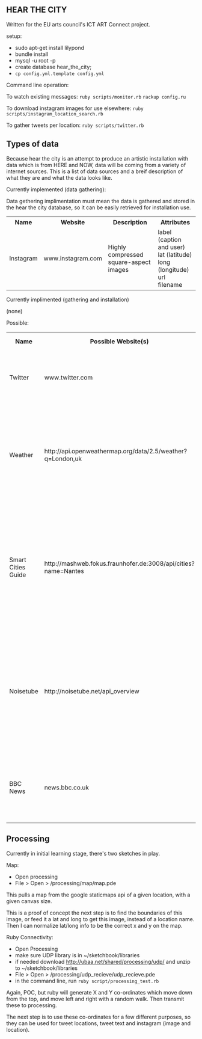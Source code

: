 HEAR THE CITY
-------------

Written for the EU arts council's ICT ART Connect project.

setup:

* sudo apt-get install lilypond
* bundle install
* mysql -u root -p
* create database hear_the_city;
* `cp config.yml.template config.yml`

Command line operation: 

To watch existing messages:
`ruby scripts/monitor.rb`
`rackup config.ru`

To download instagram images for use elsewhere:
`ruby scripts/instagram_location_search.rb`

To gather tweets per location:
`ruby scripts/twitter.rb`

Types of data
-------------

Because hear the city is an attempt to produce an artistic installation with data which is from HERE and NOW, data will be coming from a variety of internet sources. This is a list of data sources and a breif description of what they are and what the data looks like.

Currently implemented (data gathering):

Data gethering implimentation must mean the data is gathered and stored in the hear the city database, so it can be easily retrieved for installation use.

<table>
  <tr>
    <th>Name</th>
    <th>Website</th>
    <th>Description</th>
    <th>Attributes</th>
  </tr>
  <tr>
    <td>Instagram</td>
    <td>www.instagram.com</td>
    <td>Highly compressed square-aspect images</td>
    <td>
      label (caption and user)<br/>
      lat (latitude)<br/>
      long (longitude)<br/>
      url<br/>
      filename<br/>
    </td>
  </tr>
</table>

Currently implimented (gathering and installation)

(none)

Possible:

<table>
  <tr>
    <th>Name</th>
    <th>Possible Website(s)</th>
    <th>Description</th>
    <th>Possible<br/>Attributes</th>
  </tr>
  <tr>
    <td>Twitter</td>
    <td>www.twitter.com</td>
    <td>Short (up to 140 character) messages - things being said about that place</td>
    <td>
      tweet<br/>
      user<br/>
      lat<br/>
      long<br/>
    </td>
  </tr>
  <tr>
    <td>Weather</td>
    <td>http://api.openweathermap.org/data/2.5/weather?q=London,uk</td>
    <td>Weather data for the current time and place</td>
    <td>
      sunrise<br/>
      sunset<br/>
      weather summary (e.g. rain)<br/>
      temperature (also min and max)<br/>
      pressure<br/>
      humidity<br/>
      wind speed and direction<br/>
      amount of rain
    </td>
  </tr>
  <tr>
    <td>Smart Cities Guide</td>
    <td>http://mashweb.fokus.fraunhofer.de:3008/api/cities?name=Nantes</td>
    <td>General city and point of interest information, seems limited. (does not include Brussels or London, or anywhere in England or Belgium)</td>
    <td>
      <h4>City</h4>
      long<br/>
      lat<br/>
      description<br/>
      name<br/>
      image (url)<br/>
      <h4>POI</h4>
      name<br/>
      description<br/>
      image<br/>
      long<br/>
      lat
    </td>
  </tr>  
  <tr>
    <td>Noisetube</td>
    <td>http://noisetube.net/api_overview</td>
    <td>Noise level measurements in a given city - not sure about this, it looks good for finding past levels and change over time. Less so for here and now. Mostly this would be one figure. "how loud is here?"</td>
    <td>
      (noise measurements)<br/>
      lat<br/>
      long<br/>
      tags<br/>
      l (would appear to be actual noise level, possibly decibels)
    </td>
  </tr>
  <tr>
    <td>BBC News</td>
    <td>news.bbc.co.uk</td>
    <td>News RSS feeds, this get's fairly localised within the UK (counties and large cities), not so for Brussels.</td>
    <td>
      Healine<br/>
      sub-header (short paragraph)<br/>
      main body<br/>
      time posted
    </td>
    
  </tr>

</table>

Processing
----------

Currently in initial learning stage, there's two sketches in play.

Map:

* Open processing
* File > Open > /processing/map/map.pde

This pulls a map from the google staticmaps api of a given location, with a given canvas size. 

This is a proof of concept the next step is to find the boundaries of this image, or feed it a lat and long to get this image, instead of a location name. Then I can normalize lat/long info to be the correct x and y on the map.

Ruby Connectivity:

* Open Processing
* make sure UDP library is in ~/sketchbook/libraries
* if needed download http://ubaa.net/shared/processing/udp/ and unzip to ~/sketchbook/libraries
* File > Open > /processing/udp_recieve/udp_recieve.pde
* in the command line, run `ruby script/processing_test.rb`

Again, POC, but ruby will generate X and Y co-ordinates which move down from the top, and move left and right with a random walk. Then transmit these to processing. 

The next step is to use these co-ordinates for a few different purposes, so they can be used for tweet locations, tweet text and instagram (image and location).

